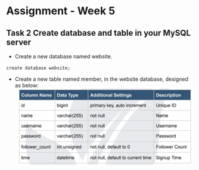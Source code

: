 # Assignment - Week 5
## Task 2 Create database and table in your MySQL server 
- Create a new database named website.
```
create database website;
```
- Create a new table named member, in the website database, designed as below:
![task2](/imgs/task2.png)